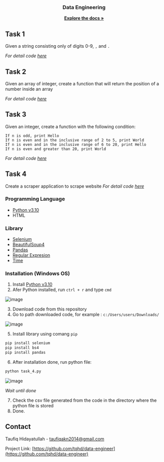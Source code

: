 <!-- PROJECT LOGO -->
<br />
<div align="center">
<h3 align="center">Data Engineering</h3>

  <p align="center">
    <a href="https://github.com/twhd/data-engineer"><strong>Explore the docs »</strong></a>
  </p>
</div>

## Task 1
Given a string  consisting only of digits 0-9, `,` and `.`

_For detail code [here](https://github.com/tqhd/data-engineer/blob/main/test-case-lemonilo/task_1.py)_


## Task 2
Given an array of integer, create a function that will return the position of a number inside an array

_For detail code [here](https://github.com/tqhd/data-engineer/blob/main/test-case-lemonilo/task_2.py)_

## Task 3
Given an integer, create a function with the following condition:
```
If n is odd, print Hello
If n is even and in the inclusive range of 2 to 5, print World
If n is even and in the inclusive range of 6 to 20, print Hello
If n is even and greater than 20, print World
```

_For detail code [here](https://github.com/tqhd/data-engineer/blob/main/test-case-lemonilo/task_3.py)_

## Task 4
Create a scraper application to scrape website
_For detail code [here](https://github.com/tqhd/data-engineer/blob/main/test-case-lemonilo/task_4.py)_

### Programming Language
* [Python v3.10](https://www.python.org/)
* HTML

### Library
* [Selenium](https://selenium-python.readthedocs.io/)
* [BeautifulSoup4](https://pypi.org/project/beautifulsoup4/)
* [Pandas](https://pandas.pydata.org/)
* [Regular Expresion](https://docs.python.org/3/library/re.html)
* [Time](https://docs.python.org/3/library/time.html)

### Installation (Windows OS)
1. Install [Python v3.10](https://www.python.org/)
2. Afer Python installed, run `ctrl + r` and type `cmd`

![image](https://user-images.githubusercontent.com/32083976/204734945-77420d7d-746b-44a9-b030-0c0b7623fb9a.png)

3. Download code from this repository
4. Go to path downloaded code, for example : `c:/Users/users/Downloads/`

![image](https://user-images.githubusercontent.com/32083976/204735399-9a5c77d3-bf7c-45f4-805b-9529dfcb1ee7.png)

5. Install library using comang `pip`
```bash
pip install selenium
pip install bs4
pip install pandas
```
6. After installation done, run python file:
```bash
python task_4.py
```
![image](https://user-images.githubusercontent.com/32083976/204735884-016be234-e26a-4d58-be14-f4a6e623ca4a.png)

_Wait until done_

7. Check the csv file generated from the code in the directory where the python file is stored
8. Done.

<!-- CONTACT -->
## Contact

Taufiq Hidayatullah - taufiqakn2014@gmail.com

Project Link: [https://github.com/tqhd/data-engineer](https://github.com/tqhd/data-engineer)
